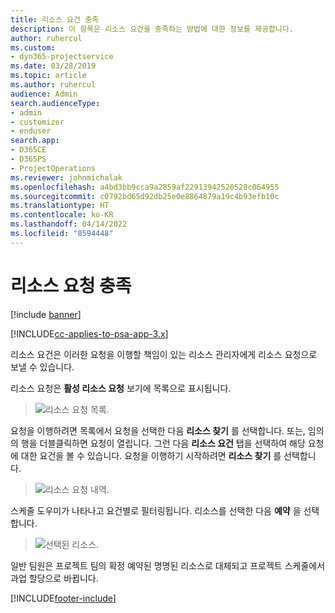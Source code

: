 ```yaml
---
title: 리소스 요건 충족
description: 이 항목은 리소스 요건을 충족하는 방법에 대한 정보를 제공합니다.
author: ruhercul
ms.custom:
- dyn365-projectservice
ms.date: 03/28/2019
ms.topic: article
ms.author: ruhercul
audience: Admin
search.audienceType:
- admin
- customizer
- enduser
search.app:
- D365CE
- D365PS
- ProjectOperations
ms.reviewer: johnmichalak
ms.openlocfilehash: a4bd3bb9cca9a2859af22913942520528c064955
ms.sourcegitcommit: c0792bd65d92db25e0e8864879a19c4b93efb10c
ms.translationtype: HT
ms.contentlocale: ko-KR
ms.lasthandoff: 04/14/2022
ms.locfileid: "8594448"
---
```

# <a name="fulfilling-resource-requests"></a>리소스 요청 충족

[!include [banner](../includes/psa-now-project-operations.md)]

[!INCLUDE[cc-applies-to-psa-app-3.x](../includes/cc-applies-to-psa-app-3x.md)]

리소스 요건은 이러한 요청을 이행할 책임이 있는 리소스 관리자에게 리소스 요청으로 보낼 수 있습니다.

리소스 요청은 **활성 리소스 요청** 보기에 목록으로 표시됩니다.

> ![리소스 요청 목록.](media/Resource-Management-image59.png)

요청을 이행하려면 목록에서 요청을 선택한 다음 **리소스 찾기** 를 선택합니다. 또는, 임의의 행을 더블클릭하면 요청이 열립니다. 그런 다음 **리소스 요건** 탭을 선택하여 해당 요청에 대한 요건을 볼 수 있습니다. 요청을 이행하기 시작하려면 **리소스 찾기** 를 선택합니다.

> ![리소스 요청 내역.](media/Resource-Management-image60.png)

스케줄 도우미가 나타나고 요건별로 필터링됩니다. 리소스를 선택한 다음 **예약** 을 선택합니다.

> ![선택된 리소스.](media/Resource-Management-image61.png)

일반 팀원은 프로젝트 팀의 확정 예약된 명명된 리소스로 대체되고 프로젝트 스케줄에서 과업 할당으로 바뀝니다.


[!INCLUDE[footer-include](../includes/footer-banner.md)]
